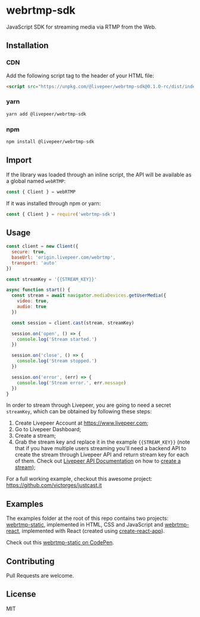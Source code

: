 # webrtmp-sdk

JavaScript SDK for streaming media via RTMP from the Web.

## Installation

### CDN

Add the following script tag to the header of your HTML file:

```html
<script src="https://unpkg.com/@livepeer/webrtmp-sdk@0.1.0-rc/dist/index.js"></script>
```
### yarn

```sh
yarn add @livepeer/webrtmp-sdk
```

### npm
```sh
npm install @livepeer/webrtmp-sdk
```

## Import

If the library was loaded through an inline script, the API will be available as a global named `webRTMP`:
```js
const { Client } = webRTMP
```

If it was installed through npm or yarn:

```js
const { Client } = require('webrtmp-sdk')
```

## Usage

```js
const client = new Client({
  secure: true,
  baseUrl: 'origin.livepeer.com/webrtmp',
  transport: 'auto'
})

const streamKey = '{{STREAM_KEY}}'

async function start() {
  const stream = await navigator.mediaDevices.getUserMedia({
    video: true,
    audio: true
  })

  const session = client.cast(stream, streamKey)

  session.on('open', () => {
    console.log('Stream started.')
  })

  session.on('close', () => {
    console.log('Stream stopped.')
  })

  session.on('error', (err) => {
    console.log('Stream error.', err.message)
  })
}
```

In order to stream through Livepeer, you are going to need a secret `streamKey`, which can be obtained by following these steps:

1) Create Livepeer Account at https://www.livepeer.com;
2) Go to Livepeer Dashboard;
3) Create a stream;
4) Grab the stream key and replace it in the example `{{STREAM_KEY}}` (note that if you have multiple users streaming you'll need a backend API to create the stream through Livepeer API and return stream key for each of them. Check out [Livepeer API Documentation](https://livepeer.com/docs/guides) on how to [create a stream](https://livepeer.com/docs/guides/start-live-streaming/create-a-stream));

For a full working example, checkout this awesome project: https://github.com/victorges/justcast.it

## Examples

The examples folder at the root of this repo contains two projects: [webrtmp-static](examples/webrtmp-static), implemented in HTML, CSS and JavaScript and [webrtmp-react](examples/webrtmp-react), implemented with React (created using [create-react-app](https://github.com/facebook/create-react-app)).

Check out this [webrtmp-static on CodePen](https://codepen.io/samuelmtimbo/pen/QWgaZGL).

## Contributing

Pull Requests are welcome.

## License

MIT

